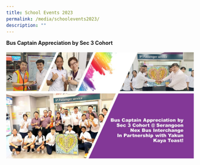 ```yaml
---
title: School Events 2023
permalink: /media/schoolevents2023/
description: ""
---
```

<b>Bus Captain Appreciation by Sec 3 Cohort</b><br><br>
<img style="width: %;" src="/images/Bus Captain Appreciation by Sec 3 Cohort.jpg"><br>